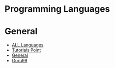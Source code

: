 # Programming Languages

# General

* [ALL Languages](https://github.com/tuvtran/project-based-learning)
* [Tutorials Point](https://www.tutorialspoint.com/)
* [General](http://www.java2s.com/)
* [Guru99](https://www.guru99.com/)
